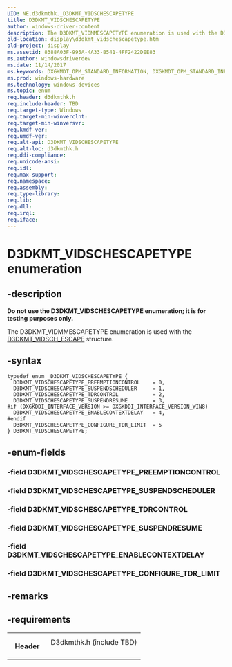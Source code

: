 ```yaml
---
UID: NE.d3dkmthk._D3DKMT_VIDSCHESCAPETYPE
title: D3DKMT_VIDSCHESCAPETYPE
author: windows-driver-content
description: The D3DKMT_VIDMMESCAPETYPE enumeration is used with the D3DKMT_VIDSCH_ESCAPE structure.
old-location: display\d3dkmt_vidschescapetype.htm
old-project: display
ms.assetid: 8388A03F-995A-4A33-B541-4FF2422DEE83
ms.author: windowsdriverdev
ms.date: 11/14/2017
ms.keywords: DXGKMDT_OPM_STANDARD_INFORMATION, DXGKMDT_OPM_STANDARD_INFORMATION
ms.prod: windows-hardware
ms.technology: windows-devices
ms.topic: enum
req.header: d3dkmthk.h
req.include-header: TBD
req.target-type: Windows
req.target-min-winverclnt: 
req.target-min-winversvr: 
req.kmdf-ver: 
req.umdf-ver: 
req.alt-api: D3DKMT_VIDSCHESCAPETYPE
req.alt-loc: d3dkmthk.h
req.ddi-compliance: 
req.unicode-ansi: 
req.idl: 
req.max-support: 
req.namespace: 
req.assembly: 
req.type-library: 
req.lib: 
req.dll: 
req.irql: 
req.iface: 
---
```


# D3DKMT_VIDSCHESCAPETYPE enumeration



## -description
<p><b>Do not use the D3DKMT_VIDSCHESCAPETYPE enumeration; it is for testing purposes only.</b></p>
<p>The D3DKMT_VIDMMESCAPETYPE enumeration is used with the <a href="https://msdn.microsoft.com/library/windows/hardware/ff548413">D3DKMT_VIDSCH_ESCAPE</a> structure.</p>


## -syntax

````
typedef enum _D3DKMT_VIDSCHESCAPETYPE { 
  D3DKMT_VIDSCHESCAPETYPE_PREEMPTIONCONTROL    = 0,
  D3DKMT_VIDSCHESCAPETYPE_SUSPENDSCHEDULER     = 1,
  D3DKMT_VIDSCHESCAPETYPE_TDRCONTROL           = 2,
  D3DKMT_VIDSCHESCAPETYPE_SUSPENDRESUME        = 3,
#if (DXGKDDI_INTERFACE_VERSION >= DXGKDDI_INTERFACE_VERSION_WIN8)
  D3DKMT_VIDSCHESCAPETYPE_ENABLECONTEXTDELAY   = 4,
#endif 
  D3DKMT_VIDSCHESCAPETYPE_CONFIGURE_TDR_LIMIT  = 5
} D3DKMT_VIDSCHESCAPETYPE;
````


## -enum-fields
<dl>

### -field <a id="D3DKMT_VIDSCHESCAPETYPE_PREEMPTIONCONTROL"></a><a id="d3dkmt_vidschescapetype_preemptioncontrol"></a><b>D3DKMT_VIDSCHESCAPETYPE_PREEMPTIONCONTROL</b>

<dd></dd>

### -field <a id="D3DKMT_VIDSCHESCAPETYPE_SUSPENDSCHEDULER"></a><a id="d3dkmt_vidschescapetype_suspendscheduler"></a><b>D3DKMT_VIDSCHESCAPETYPE_SUSPENDSCHEDULER</b>

<dd></dd>

### -field <a id="D3DKMT_VIDSCHESCAPETYPE_TDRCONTROL"></a><a id="d3dkmt_vidschescapetype_tdrcontrol"></a><b>D3DKMT_VIDSCHESCAPETYPE_TDRCONTROL</b>

<dd></dd>

### -field <a id="D3DKMT_VIDSCHESCAPETYPE_SUSPENDRESUME"></a><a id="d3dkmt_vidschescapetype_suspendresume"></a><b>D3DKMT_VIDSCHESCAPETYPE_SUSPENDRESUME</b>

<dd></dd>

### -field <a id="D3DKMT_VIDSCHESCAPETYPE_ENABLECONTEXTDELAY"></a><a id="d3dkmt_vidschescapetype_enablecontextdelay"></a><b>D3DKMT_VIDSCHESCAPETYPE_ENABLECONTEXTDELAY</b>

<dd></dd>

### -field <a id="D3DKMT_VIDSCHESCAPETYPE_CONFIGURE_TDR_LIMIT"></a><a id="d3dkmt_vidschescapetype_configure_tdr_limit"></a><b>D3DKMT_VIDSCHESCAPETYPE_CONFIGURE_TDR_LIMIT</b>

<dd></dd>
</dl>

## -remarks


## -requirements
<table>
<tr>
<th width="30%">
<p>Header</p>
</th>
<td width="70%">
<dl>
<dt>D3dkmthk.h (include TBD)</dt>
</dl>
</td>
</tr>
</table>